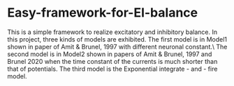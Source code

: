 # Easy-framework-for-EI-balance
This is a simple framework to realize excitatory and inhibitory balance. In this project, three kinds of models are exhibited.
The first model is in Model1 shown in paper of Amit & Brunel, 1997 with different neuronal constant.\\
The second model is in Model2 shown in papers of Amit & Brunel, 1997 and Brunel 2020 when the time constant of the currents is much shorter than that of potentials.
The third model is the Exponential integrate - and - fire model.

